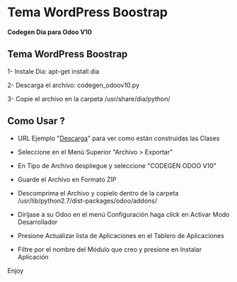 # Tema WordPress Boostrap
<strong>Codegen Dia para Odoo V10</strong>

<strong>Tema WordPress Boostrap</strong>
---------------------

1- Instale Dia: apt-get install dia

2- Descarga el archivo: codegen_odoov10.py

3- Copie el archivo en la carpeta /usr/share/dia/python/

<strong>Como Usar ?</strong>
---------------------

* URL Ejemplo "<a href="http://impresiones.esy.es/" target="_blank">Descarga</a>" para ver como están construidas las Clases

* Seleccione en el Menú Superior "Archivo > Exportar"

* En Tipo de Archivo despliegue y seleccione "CODEGEN ODOO V10"

* Guarde el Archivo en Formato ZIP

* Descomprima el Archivo y copielo dentro de la carpeta /usr/lib/python2.7/dist-packages/odoo/addons/

* Diríjase a su Odoo en el menú Configuración haga click en Activar Modo Desarrollador

* Presione Actualizar lista de Aplicaciones en el Tablero de Aplicaciones

* Filtre por el nombre del Módulo que creo y presione en Instalar Aplicación

Enjoy
